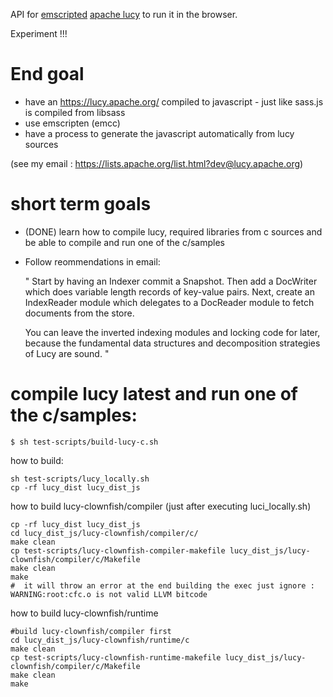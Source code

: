 API for [emscripted](https://github.com/kripken/emscripten) [apache lucy](https://lucy.apache.org/) to run it in the browser. 

Experiment !!!

# End goal

 * have an https://lucy.apache.org/ compiled to javascript - just like sass.js is compiled from libsass
 * use emscripten (emcc)
 * have a process to generate the javascript automatically from lucy sources

(see my email : https://lists.apache.org/list.html?dev@lucy.apache.org)

# short term goals
 
 * (DONE) learn how to compile lucy, required libraries from c sources and be able to compile and run one of the c/samples 
 * Follow reommendations in email: 

    "
    Start by having an Indexer commit a Snapshot. Then add a DocWriter
    which does variable length records of key-value pairs. Next, create an
    IndexReader module which delegates to a DocReader module to fetch
    documents from the store.

    You can leave the inverted indexing modules and locking code for
    later, because the fundamental data structures and decomposition
    strategies of Lucy are sound.
    "

# compile lucy latest and run one of the c/samples: 

    $ sh test-scripts/build-lucy-c.sh


how to build: 

    sh test-scripts/lucy_locally.sh
    cp -rf lucy_dist lucy_dist_js
    
how to build lucy-clownfish/compiler (just after executing luci_locally.sh)

    cp -rf lucy_dist lucy_dist_js
    cd lucy_dist_js/lucy-clownfish/compiler/c/
    make clean
    cp test-scripts/lucy-clownfish-compiler-makefile lucy_dist_js/lucy-clownfish/compiler/c/Makefile
    make clean
    make
    #  it will throw an error at the end building the exec just ignore : WARNING:root:cfc.o is not valid LLVM bitcode

how to build lucy-clownfish/runtime

    #build lucy-clownfish/compiler first
    cd lucy_dist_js/lucy-clownfish/runtime/c
    make clean
    cp test-scripts/lucy-clownfish-runtime-makefile lucy_dist_js/lucy-clownfish/compiler/c/Makefile
    make clean
    make